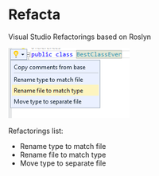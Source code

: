 # Refacta 
Visual Studio Refactorings based on Roslyn  


![Preview Screenshot](RefactaPreview001.png)

Refactorings list:
- Rename type to match file
- Rename file to match type
- Move type to separate file
